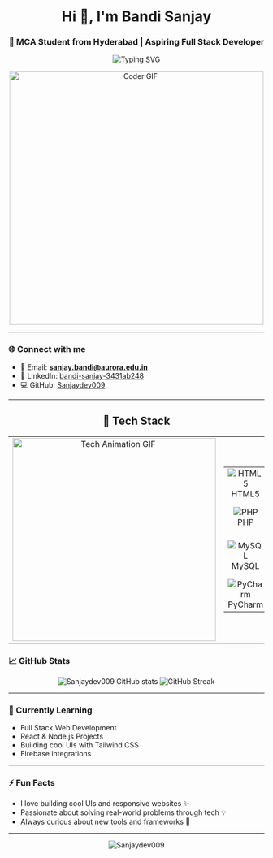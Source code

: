 <h1 align="center">Hi 👋, I'm Bandi Sanjay</h1>
<h3 align="center">🚀 MCA Student from Hyderabad | Aspiring Full Stack Developer</h3>

<p align="center">
  <img src="https://readme-typing-svg.herokuapp.com?font=Fira+Code&size=22&pause=1000&center=true&vCenter=true&width=500&lines=Web+Developer+%7C+Full+Stack+Learner;Tech+Enthusiast+%F0%9F%92%BB;Love+Coding+and+UI+Design+%F0%9F%92%8E" alt="Typing SVG" />
</p>

<p align="center">
  <img src="https://media.giphy.com/media/qgQUggAC3Pfv687qPC/giphy.gif" width="500" alt="Coder GIF" />
</p>

---

### 🌐 Connect with me
- 📧 Email: **sanjay.bandi@aurora.edu.in**  
- 💼 LinkedIn: [bandi-sanjay-3431ab248](https://www.linkedin.com/in/bandi-sanjay-3431ab248)  
- 💻 GitHub: [Sanjaydev009](https://github.com/Sanjaydev009)

---

<h2 align="center">🚀 Tech Stack</h2>

<div align="center">
  <table width="100%">
    <tr>
      <td width="40%" align="center">
        <img src="https://media4.giphy.com/media/v1.Y2lkPTc5MGI3NjExMDQzMmFtcGE2a2FicXR5bW85Zzd2ZzFocnBjZ29wOHlrZ3NuYmgwNCZlcD12MV9pbnRlcm5hbF9naWZfYnlfaWQmY3Q9Zw/MD0svLSDeudszrNrp0/giphy.gif" width="400" alt="Tech Animation GIF">
      </td>
      <td width="60%">
        <table width="100%" align="center">
          <tr>
            <td align="center" width="20%">
              <img src="https://img.icons8.com/color/48/html-5--v1.png" alt="HTML5"/><br/>HTML5
            </td>
            <td align="center" width="20%">
              <img src="https://img.icons8.com/color/48/css3.png" alt="CSS3"/><br/>CSS3
            </td>
            <td align="center" width="20%">
              <img src="https://img.icons8.com/color/48/bootstrap.png" alt="Bootstrap"/><br/>Bootstrap
            </td>
            <td align="center" width="20%">
              <img src="https://img.icons8.com/color/48/tailwind_css.png" alt="Tailwind"/><br/>Tailwind
            </td>
            <td align="center" width="20%">
              <img src="https://img.icons8.com/color/48/javascript.png" alt="JavaScript"/><br/>JavaScript
            </td>
          </tr>
          <tr>
            <td align="center" width="20%">
              <img src="https://img.icons8.com/ios-filled/50/php.png" alt="PHP"/><br/>PHP
            </td>
            <td align="center" width="20%">
              <img src="https://img.icons8.com/color/48/python.png" alt="Python"/><br/>Python
            </td>
            <td align="center" width="20%">
              <img src="https://img.icons8.com/officel/48/react.png" alt="React"/><br/>React
            </td>
            <td align="center" width="20%">
              <img src="https://img.icons8.com/color/48/nodejs.png" alt="Node.js"/><br/>Node.js
            </td>
            <td align="center" width="20%">
              <img src="https://img.icons8.com/color/48/angularjs.png" alt="Angular"/><br/>Angular
            </td>
          </tr>
          <tr>
            <td align="center" width="20%">
              <img src="https://img.icons8.com/color/48/mysql-logo.png" alt="MySQL"/><br/>MySQL
            </td>
            <td align="center" width="20%">
              <img src="https://img.icons8.com/color/48/mongodb.png" alt="MongoDB"/><br/>MongoDB
            </td>
            <td align="center" width="20%">
              <img src="https://img.icons8.com/color/48/firebase.png" alt="Firebase"/><br/>Firebase
            </td>
            <td align="center" width="20%">
              <img src="https://img.icons8.com/color/48/visual-studio-code-2019.png" alt="VS Code"/><br/>VS Code
            </td>
            <td align="center" width="20%">
              <img src="https://img.icons8.com/color/48/android-studio--v3.png" alt="Android Studio"/><br/>Android Studio
            </td>
          </tr>
          <tr>
            <td align="center" width="20%">
              <img src="https://img.icons8.com/color/48/pycharm.png" alt="PyCharm"/><br/>PyCharm
            </td>
            <td align="center" width="20%">
              <img src="https://img.icons8.com/color/48/netbeans.png" alt="NetBeans"/><br/>NetBeans
            </td>
          </tr>
        </table>
      </td>
    </tr>
  </table>
</div>

### 📈 GitHub Stats
<p align="center">
  <img src="https://github-readme-stats.vercel.app/api?username=Sanjaydev009&show_icons=true&theme=tokyonight" alt="Sanjaydev009 GitHub stats" />
  <img src="https://github-readme-streak-stats.herokuapp.com/?user=Sanjaydev009&theme=tokyonight" alt="GitHub Streak" />
</p>

---

### 🧠 Currently Learning
- Full Stack Web Development  
- React & Node.js Projects  
- Building cool UIs with Tailwind CSS  
- Firebase integrations

---

### ⚡ Fun Facts
- I love building cool UIs and responsive websites ✨  
- Passionate about solving real-world problems through tech 💡  
- Always curious about new tools and frameworks 🧰

---

<p align="center">
  <img src="https://komarev.com/ghpvc/?username=Sanjaydev009&label=Profile%20views&color=0e75b6&style=flat" alt="Sanjaydev009" />
</p>
